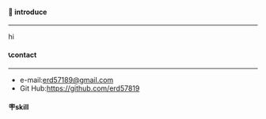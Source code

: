 #### 👋 introduce
-------------
hi

#### 📞contact
--------------
- e-mail:erd57189@gmail.com
- Git Hub:https://github.com/erd57819

#### 🪧skill


